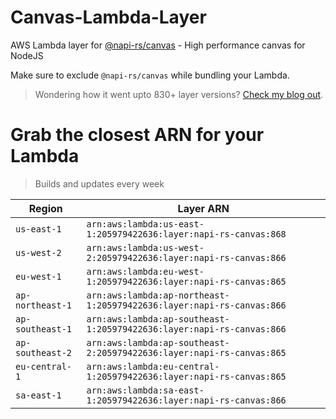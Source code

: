 # Canvas-Lambda-Layer

AWS Lambda layer for [@napi-rs/canvas](https://github.com/Brooooooklyn/canvas) - High performance canvas for NodeJS

Make sure to exclude `@napi-rs/canvas` while bundling your Lambda.

> Wondering how it went upto 830+ layer versions? [Check my blog out](https://learnaws.io/blog/lambda-layer-recursion).

# Grab the closest ARN for your Lambda
> Builds and updates every week

| Region | Layer ARN |
| ------ | --------- |
|`us-east-1`|`arn:aws:lambda:us-east-1:205979422636:layer:napi-rs-canvas:868`|
|`us-west-2`|`arn:aws:lambda:us-west-2:205979422636:layer:napi-rs-canvas:866`|
|`eu-west-1`|`arn:aws:lambda:eu-west-1:205979422636:layer:napi-rs-canvas:865`|
|`ap-northeast-1`|`arn:aws:lambda:ap-northeast-1:205979422636:layer:napi-rs-canvas:866`|
|`ap-southeast-1`|`arn:aws:lambda:ap-southeast-1:205979422636:layer:napi-rs-canvas:866`|
|`ap-southeast-2`|`arn:aws:lambda:ap-southeast-2:205979422636:layer:napi-rs-canvas:865`|
|`eu-central-1`|`arn:aws:lambda:eu-central-1:205979422636:layer:napi-rs-canvas:865`|
|`sa-east-1`|`arn:aws:lambda:sa-east-1:205979422636:layer:napi-rs-canvas:866`|

